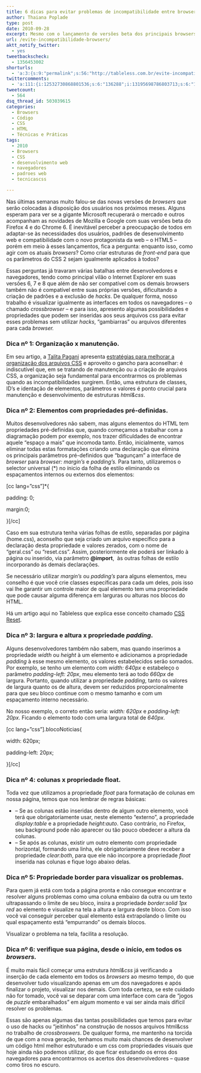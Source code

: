 ```yaml
---
title: 6 dicas para evitar problemas de incompatibilidade entre browsers.
author: Thaiana Poplade
type: post
date: 2010-09-28
excerpt: Mesmo com o lançamento de versões beta dos principais browsers, prontos para receber o HTML5, profissionais ainda enfrentam dificuldades em realizar o trabalho de webstandards nos dias de hoje.
url: /evite-incompatibilidade-browsers/
aktt_notify_twitter:
  - yes
tweetbackscheck:
  - 1356453002
shorturls:
  - 'a:3:{s:9:"permalink";s:56:"http://tableless.com.br/evite-incompatibilidade-browsers";s:7:"tinyurl";s:26:"http://tinyurl.com/3bca7fj";s:4:"isgd";s:19:"http://is.gd/cqRnYS";}'
twittercomments:
  - 'a:111:{i:12532730868801536;s:6:"136288";i:13195698786803713;s:6:"136368";i:13198428708278273;s:6:"136373";i:13198177104560128;s:6:"136374";i:42236296344633344;s:7:"retweet";i:43729063575166976;s:6:"137160";i:111086047353503745;s:7:"retweet";i:111077506890731520;s:7:"retweet";i:111074654403305472;s:7:"retweet";i:111074153930567680;s:7:"retweet";i:111067416116727809;s:7:"retweet";i:111063770872283136;s:7:"retweet";i:111061894160334850;s:7:"retweet";i:111055561482715136;s:7:"retweet";i:111054059515027457;s:7:"retweet";i:111053091754868737;s:7:"retweet";i:111050142936875008;s:7:"retweet";i:111049160056246272;s:7:"retweet";i:111048895001399296;s:7:"retweet";i:111047981905608704;s:7:"retweet";i:111042261462171648;s:7:"retweet";i:111031727845158913;s:7:"retweet";i:111017235606290432;s:7:"retweet";i:110989330486538240;s:7:"retweet";i:110983369839489024;s:7:"retweet";i:110927449734397952;s:7:"retweet";i:110927017624616960;s:7:"retweet";i:110923479527862274;s:7:"retweet";i:110918433415237632;s:7:"retweet";i:110912424785358848;s:7:"retweet";i:110911501438697472;s:7:"retweet";i:110909985977933824;s:7:"retweet";i:110908486682025984;s:7:"retweet";i:110907893838135299;s:7:"retweet";i:110907737466077184;s:7:"retweet";i:110907543534047232;s:7:"retweet";i:110905518574415872;s:7:"retweet";i:110904859577950208;s:7:"retweet";i:110904601087188992;s:7:"retweet";i:110904524981547010;s:7:"retweet";i:110904396493225984;s:7:"retweet";i:110904261340168192;s:7:"retweet";i:109245080858132480;s:7:"retweet";i:179641868940869633;s:7:"retweet";i:179589490980036608;s:7:"retweet";i:179574673011519488;s:7:"retweet";i:179562539028459520;s:7:"retweet";i:179561559687835648;s:7:"retweet";i:186826644793737216;s:7:"retweet";i:186822436375887878;s:7:"retweet";i:186809003886653440;s:7:"retweet";i:186808885661806592;s:7:"retweet";i:186808255023030272;s:7:"retweet";i:186808155215364096;s:7:"retweet";i:186807568302211072;s:7:"retweet";i:186807434231300096;s:7:"retweet";i:186807117871726592;s:7:"retweet";i:186807115707465729;s:7:"retweet";i:186807110036766720;s:7:"retweet";i:186807064285290498;s:7:"retweet";i:186806734457806849;s:7:"retweet";i:199585846486241281;s:7:"retweet";i:199731455105048576;s:7:"retweet";i:199674604707528704;s:7:"retweet";i:199641123168321536;s:7:"retweet";i:199599510903721984;s:7:"retweet";i:199586199948632066;s:7:"retweet";i:199586071242215424;s:7:"retweet";i:199585672946917376;s:7:"retweet";i:206059650964135937;s:7:"retweet";i:206051205565263873;s:7:"retweet";i:206043120201252865;s:7:"retweet";i:206021963410440192;s:7:"retweet";i:206019951079849984;s:7:"retweet";i:206014509775732736;s:7:"retweet";i:206013566812303360;s:7:"retweet";i:206013298762727424;s:7:"retweet";i:211095720802009090;s:7:"retweet";i:211090937240223745;s:7:"retweet";i:211090235025657856;s:7:"retweet";i:211087581771870208;s:7:"retweet";i:211087527690518529;s:7:"retweet";i:211087105269571584;s:7:"retweet";i:211087082490314752;s:7:"retweet";i:211086927028424704;s:7:"retweet";i:215496955839791104;s:7:"retweet";i:215191656092270594;s:7:"retweet";i:215170991167508481;s:7:"retweet";i:215115565520531456;s:7:"retweet";i:215084348586729472;s:7:"retweet";i:215081205400473600;s:7:"retweet";i:215078638582890496;s:7:"retweet";i:215076856888705025;s:7:"retweet";i:215075992874659840;s:7:"retweet";i:224867216074612736;s:7:"retweet";i:224865518656565252;s:7:"retweet";i:224860234206822400;s:7:"retweet";i:233652907050946560;s:7:"retweet";i:231400889947127808;s:7:"retweet";i:231386909400772608;s:7:"retweet";i:231385343562244096;s:7:"retweet";i:231380442870329345;s:7:"retweet";i:252037518487347201;s:7:"retweet";i:251713024455503874;s:7:"retweet";i:251675671259123712;s:7:"retweet";i:251674422358966272;s:7:"retweet";i:251674158998618112;s:7:"retweet";i:259345943357431808;s:7:"retweet";i:259288679263113216;s:7:"retweet";i:259284961692098560;s:7:"retweet";i:278576777994047489;s:7:"retweet";}'
tweetcount:
  - 564
dsq_thread_id: 503039615
categories:
  - Browsers
  - Código
  - CSS
  - HTML
  - Técnicas e Práticas
tags:
  - 2010
  - Browsers
  - CSS
  - desenvolvimento web
  - navegadores
  - padroes web
  - tecnicascss

---
```

Nas últimas semanas muito falou-se das novas versões de _browsers_ que serão colocadas à disposição dos usuários nos próximos meses. Alguns esperam para ver se a gigante Microsoft recuperará o mercado e outros acompanham as novidades de Mozilla e Google com suas versões beta do Firefox 4 e do Chrome 6. É inevitável perceber a preocupação de todos em adaptar-se às necessidades dos usuários, padrões de desenvolvimento web e compatibilidade com o novo protagonista da web &#8211; o HTML5 &#8211; porém em meio à esses lançamentos, fica a pergunta: enquanto isso, como agir com os atuais _browsers_? Como criar estruturas de _front-end_ para que os parâmetros do CSS 2 sejam igualmente aplicados à todos?

Essas perguntas já travaram várias batalhas entre desenvolvedores e navegadores, tendo como principal vilão o Internet Explorer em suas versões 6, 7 e 8 que além de não ser compatível com os demais browsers também não é compatível entre suas próprias versões, dificultando a criação de padrões e a exclusão de _hacks_. De qualquer forma, nosso trabalho é visualizar igualmente as interfaces em todos os navegadores &#8211; o chamado _crossbrowser_ &#8211; e para isso, apresento algumas possibilidades e propriedades que podem ser inseridas aos seus arquivos css para evitar esses problemas sem utilizar _hacks_, “gambiarras” ou arquivos diferentes para cada _browser._

### Dica nº 1: Organização x manutenção.

Em seu artigo, a [Talita Pagani][1] apresenta [estratégias para melhorar a organização dos arquivos CSS][2] e aproveito o gancho para aconselhar: é indiscutível que, em se tratando de manutenção ou a criação de arquivos CSS, a organização seja fundamental para encontrarmos os problemas quando as incompatibilidades surgirem. Então, uma estrutura de classes, ID&#8217;s e identação de elementos, parâmetros e valores é ponto crucial para manutenção e desenvolvimento de estruturas _html&css_.

### Dica nº 2: Elementos com propriedades pré-definidas.

Muitos desenvolvedores não sabem, mas alguns elementos do HTML tem propriedades pré-definidas que, quando começamos a trabalhar com a diagramação podem por exemplo, nos trazer dificuldades de encontrar aquele “espaço a mais” que incomoda tanto. Então, inicialmente, vamos eliminar todas estas formatações criando uma declaração que elimina os principais parâmetros pré-definidos que “bagunçam” a interface de _browser_ para _browser:_ _margin’s_ e _padding’s._ Para tanto, utilizaremos o selector universal (*) no ínicio da folha de estilo eliminando os espaçamentos internos ou externos dos elementos:

[cc lang=&#8221;css&#8221;]*{
  
padding: 0;
  
margin:0;
  
}[/cc]

Caso em sua estrutura tenha várias folhas de estilo, separadas por página (home.css), aconselho que seja criado um arquivo específico para a declaração desta propriedade e valores zerados, com o nome de &#8220;geral.css&#8221; ou &#8220;reset.css&#8221;. Assim, posteriormente ele poderá ser linkado à página ou inserido, via parâmetro **@import**,  às outras folhas de estilo incorporando às demais declarações.

Se necessário utilizar _margin’s_ ou _padding’s_ para alguns elementos, meu conselho é que você crie classes específicas para cada um deles, pois isso vai lhe garantir um controle maior de qual elemento tem uma propriedade que pode causar alguma diferença em larguras ou alturas nos blocos do HTML.

Há um artigo aqui no Tableless que explica esse conceito chamado [CSS Reset][3].

### Dica nº 3: largura e altura x propriedade _padding_.

Alguns desenvolvedores também não sabem, mas quando inserimos a propriedade _width_ ou _height_ à um elemento e adicionamos a propriedade _padding_ à esse mesmo elemento, os valores estabelecidos serão somados. Por exemplo, se tenho um elemento com _width: 640px_ e estabeleço o parâmetro _padding-left: 20px_, meu elemento terá ao todo _660px_ de largura. Portanto, quando utilizar a propriedade _padding_, tanto os valores de largura quanto os de altura, devem ser reduzidos proporcionalmente para que seu bloco continue com o mesmo tamanho e com um espaçamento interno necessário.
  
No nosso exemplo, o correto então seria: _width: 620px_ e _padding-left: 20px_. Ficando o elemento todo com uma largura total de _640px_.

[cc lang=&#8221;css&#8221;].blocoNoticias{
  
width: 620px;
  
padding-left: 20px;
  
}[/cc]

### Dica nº 4: colunas x propriedade float.

Toda vez que utilizamos a propriedade _float_ para formatação de colunas em nossa página, temos que nos lembrar de regras básicas:

  * &#8211; Se as colunas estão inseridas dentro de algum outro elemento, você terá que obrigatoriamente usar, neste elemento “externo”, a propriedade _display:table_ e a propriedade _height:auto_. Caso contrário, no Firefox, seu background pode não aparecer ou tão pouco obedecer a altura da colunas.
  * &#8211; Se após as colunas, existir um outro elemento com propriedade horizontal, formando uma linha, ele obrigatoriamente deve receber a propriedade _clear:both_, para que ele não incorpore a propriedade _float_ inserida nas colunas e fique logo abaixo delas.

### Dica nº 5: Propriedade border para visualizar os problemas.

Para quem já está com toda a página pronta e não consegue encontrar e resolver alguns problemas como uma coluna embaixo da outra ou um texto ultrapassando o limite de seu bloco, insira a propriedade _border:solid 1px red_ ao elemento e visualize na tela a altura e largura deste bloco. Com isso você vai conseguir perceber qual elemento está extrapolando o limite ou qual espaçamento está “empurrando” os demais blocos.
  
Visualizar o problema na tela, facilita a resolução.

### Dica nº 6: verifique sua página, desde o início, em todos os _browsers._

É muito mais fácil começar uma estrutura _html&css_ já verificando a inserção de cada elemento em todos os _browsers_ ao mesmo tempo, do que desenvolver tudo visualizando apenas em um dos navegadores e após finalizar o projeto, visualizar nos demais. Com toda certeza, se este cuidado não for tomado, você vai se deparar com uma interface com cara de “jogos de _puzzle_ embaralhados” em algum momento e vai ser ainda mais difícil resolver os problemas.

Essas são apenas algumas das tantas possibilidades que temos para evitar o uso de hacks ou “jeitinhos” na construção de nossos arquivos html&css no trabalho de _crossbroswers_. De qualquer forma, me mantenho na torcida de que com a nova geração, tenhamos muito mais chances de desenvolver um código html melhor estruturado e um css com propriedades visuais que hoje ainda não podemos utilizar, do que ficar estudando os erros dos navegadores para encontrarmos os acertos dos desenvolvedores &#8211; quase como tiros no escuro.

 [1]: http://tableless.com.br/6-estrategias-para-melhorar-a-organizacao-do-seu-css-2#author-image
 [2]: http://tableless.com.br/6-estrategias-para-melhorar-a-organizacao-do-seu-css-2
 [3]: http://tableless.com.br/css-reset "Como fazer um reset nas propriedades do CSS"